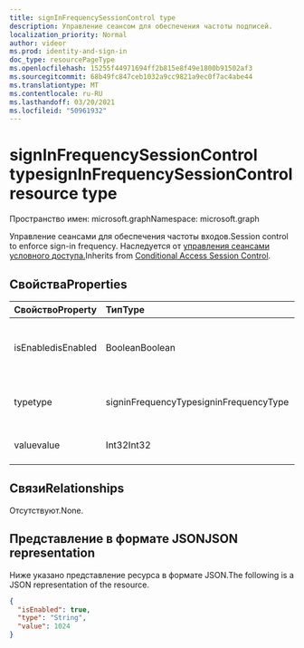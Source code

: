```yaml
---
title: signInFrequencySessionControl type
description: Управление сеансом для обеспечения частоты подписей.
localization_priority: Normal
author: videor
ms.prod: identity-and-sign-in
doc_type: resourcePageType
ms.openlocfilehash: 15255f44971694ff2b815e8f49e1800b91502af3
ms.sourcegitcommit: 68b49fc847ceb1032a9cc9821a9ec0f7ac4abe44
ms.translationtype: MT
ms.contentlocale: ru-RU
ms.lasthandoff: 03/20/2021
ms.locfileid: "50961932"
---
```

# <a name="signinfrequencysessioncontrol-resource-type"></a><span data-ttu-id="f3dc6-103">signInFrequencySessionControl type</span><span class="sxs-lookup"><span data-stu-id="f3dc6-103">signInFrequencySessionControl resource type</span></span>

<span data-ttu-id="f3dc6-104">Пространство имен: microsoft.graph</span><span class="sxs-lookup"><span data-stu-id="f3dc6-104">Namespace: microsoft.graph</span></span>

<span data-ttu-id="f3dc6-105">Управление сеансами для обеспечения частоты входов.</span><span class="sxs-lookup"><span data-stu-id="f3dc6-105">Session control to enforce sign-in frequency.</span></span> <span data-ttu-id="f3dc6-106">Наследуется от [управления сеансами условного доступа.](conditionalaccesssessioncontrol.md)</span><span class="sxs-lookup"><span data-stu-id="f3dc6-106">Inherits from [Conditional Access Session Control](conditionalaccesssessioncontrol.md).</span></span>

## <a name="properties"></a><span data-ttu-id="f3dc6-107">Свойства</span><span class="sxs-lookup"><span data-stu-id="f3dc6-107">Properties</span></span>

| <span data-ttu-id="f3dc6-108">Свойство</span><span class="sxs-lookup"><span data-stu-id="f3dc6-108">Property</span></span>     | <span data-ttu-id="f3dc6-109">Тип</span><span class="sxs-lookup"><span data-stu-id="f3dc6-109">Type</span></span>        | <span data-ttu-id="f3dc6-110">Описание</span><span class="sxs-lookup"><span data-stu-id="f3dc6-110">Description</span></span> |
|:-------------|:------------|:------------|
|<span data-ttu-id="f3dc6-111">isEnabled</span><span class="sxs-lookup"><span data-stu-id="f3dc6-111">isEnabled</span></span>     |<span data-ttu-id="f3dc6-112">Boolean</span><span class="sxs-lookup"><span data-stu-id="f3dc6-112">Boolean</span></span>      | <span data-ttu-id="f3dc6-113">Указывает, включено ли управление сеансом.</span><span class="sxs-lookup"><span data-stu-id="f3dc6-113">Specifies whether the session control is enabled.</span></span> |
|<span data-ttu-id="f3dc6-114">type</span><span class="sxs-lookup"><span data-stu-id="f3dc6-114">type</span></span>          |<span data-ttu-id="f3dc6-115">signinFrequencyType</span><span class="sxs-lookup"><span data-stu-id="f3dc6-115">signinFrequencyType</span></span>| <span data-ttu-id="f3dc6-116">Возможные значения: `days`, `hours`.</span><span class="sxs-lookup"><span data-stu-id="f3dc6-116">Possible values are: `days`, `hours`.</span></span>|
|<span data-ttu-id="f3dc6-117">value</span><span class="sxs-lookup"><span data-stu-id="f3dc6-117">value</span></span>         |<span data-ttu-id="f3dc6-118">Int32</span><span class="sxs-lookup"><span data-stu-id="f3dc6-118">Int32</span></span>        | <span data-ttu-id="f3dc6-119">Количество `days` или `hours` .</span><span class="sxs-lookup"><span data-stu-id="f3dc6-119">The number of `days` or `hours`.</span></span>|

## <a name="relationships"></a><span data-ttu-id="f3dc6-120">Связи</span><span class="sxs-lookup"><span data-stu-id="f3dc6-120">Relationships</span></span>

<span data-ttu-id="f3dc6-121">Отсутствуют.</span><span class="sxs-lookup"><span data-stu-id="f3dc6-121">None.</span></span>

## <a name="json-representation"></a><span data-ttu-id="f3dc6-122">Представление в формате JSON</span><span class="sxs-lookup"><span data-stu-id="f3dc6-122">JSON representation</span></span>

<span data-ttu-id="f3dc6-123">Ниже указано представление ресурса в формате JSON.</span><span class="sxs-lookup"><span data-stu-id="f3dc6-123">The following is a JSON representation of the resource.</span></span>

<!-- {
  "blockType": "resource",
  "optionalProperties": [

  ],
  "@odata.type": "microsoft.graph.signInFrequencySessionControl",
  "baseType": "microsoft.graph.conditionalAccessSessionControl"
}-->

```json
{
  "isEnabled": true,
  "type": "String",
  "value": 1024
}
```

<!-- uuid: 16cd6b66-4b1a-43a1-adaf-3a886856ed98
2019-02-04 14:57:30 UTC -->
<!-- {
  "type": "#page.annotation",
  "description": "signInFrequencySessionControl resource",
  "keywords": "",
  "section": "documentation",
  "tocPath": ""
}-->

